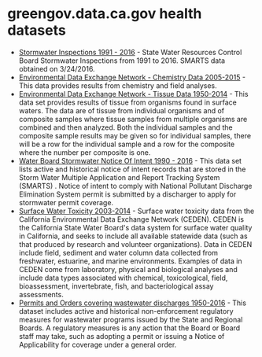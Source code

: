 # greengov.data.ca.gov health datasets
* [Stormwater Inspections 1991 - 2016](https://greengov.data.ca.gov/d/8s76-5ntc) - State Water Resources Control Board Stormwater Inspections from 1991 to 2016. SMARTS data obtained on 3/24/2016.
* [Environmental Data Exchange Network - Chemistry Data 2005-2015](https://greengov.data.ca.gov/d/pm7e-euz8) - This data provides results from chemistry and field analyses.
* [Environmental Data Exchange Network - Tissue Data 1950-2014](https://greengov.data.ca.gov/d/s5r2-7297) - This data set provides results of tissue from organisms found in surface waters. The data are of tissue from individual organisms and of composite samples where tissue samples from multiple organisms are combined and then analyzed. Both the individual samples and the composite sample results may be given so for individual samples, there will be a row for the individual sample and a row for the composite where the number per composite is one.
* [Water Board Stormwater Notice Of Intent 1990 - 2016](https://greengov.data.ca.gov/d/x76j-7g4u) - This data set lists active and historical notice of intent records that are stored in the Storm Water Multiple Application and Report Tracking System (SMARTS) . Notice of intent to comply with National Pollutant Discharge Elimination System permit is submitted by a discharger to apply for stormwater permit coverage.
* [Surface Water Toxicity 2003-2014](https://greengov.data.ca.gov/d/8smq-t728) - Surface water toxicity data from the California Environmental Data Exchange Network (CEDEN). CEDEN is the California State Water Board's data system for surface water quality in California, and seeks to include all available statewide data (such as that produced by research and volunteer organizations). Data in CEDEN include field, sediment and water column data collected from freshwater, estuarine, and marine environments. Examples of data in CEDEN come from laboratory, physical and biological analyses and include data types associated with chemical, toxicological, field, bioassessment, invertebrate, fish, and bacteriological assay assessments.
* [Permits and Orders covering wastewater discharges 1950-2016](https://greengov.data.ca.gov/d/jayd-ja3b) - This dataset includes active and historical non-enforcement regulatory measures for wastewater programs issued by the State and Regional Boards. A regulatory measures is any action that the Board or Board staff may take, such as adopting a permit or issuing a Notice of Applicability for coverage under a general order.
